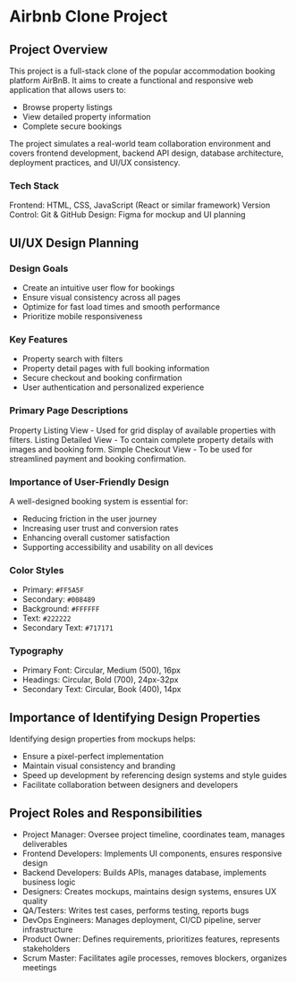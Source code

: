 # Airbnb Clone Project

## Project Overview
This project is a full-stack clone of the popular accommodation booking platform AirBnB. It aims to create a functional and responsive web application that allows users to:
- Browse property listings
- View detailed property information
- Complete secure bookings

The project simulates a real-world team collaboration environment and covers frontend development, backend API design, database architecture, deployment practices, and UI/UX consistency.

### Tech Stack
Frontend: HTML, CSS, JavaScript (React or similar framework)
Version Control: Git & GitHub
Design: Figma for mockup and UI planning


## UI/UX Design Planning
### Design Goals
- Create an intuitive user flow for bookings
- Ensure visual consistency across all pages
- Optimize for fast load times and smooth performance
- Prioritize mobile responsiveness

### Key Features
- Property search with filters
- Property detail pages with full booking information
- Secure checkout and booking confirmation
- User authentication and personalized experience

### Primary Page Descriptions
Property Listing View - Used for grid display of available properties with filters.
Listing Detailed View - To contain complete property details with images and booking form.
Simple Checkout View - To be used for streamlined payment and booking confirmation.

### Importance of User-Friendly Design
A well-designed booking system is essential for: 
- Reducing friction in the user journey  
- Increasing user trust and conversion rates  
- Enhancing overall customer satisfaction  
- Supporting accessibility and usability on all devices

### Color Styles
- Primary: `#FF5A5F`  
- Secondary: `#008489`  
- Background: `#FFFFFF`  
- Text: `#222222`  
- Secondary Text: `#717171`

### Typography
- Primary Font: Circular, Medium (500), 16px
- Headings: Circular, Bold (700), 24px-32px
- Secondary Text: Circular, Book (400), 14px

## Importance of Identifying Design Properties
Identifying design properties from mockups helps:
- Ensure a pixel-perfect implementation  
- Maintain visual consistency and branding 
- Speed up development by referencing design systems and style guides 
- Facilitate collaboration between designers and developers  


## Project Roles and Responsibilities
- Project Manager: Oversee project timeline, coordinates team, manages deliverables
- Frontend Developers: Implements UI components, ensures responsive design
- Backend Developers:	Builds APIs, manages database, implements business logic
- Designers: Creates mockups, maintains design systems, ensures UX quality
- QA/Testers: Writes test cases, performs testing, reports bugs
- DevOps Engineers: Manages deployment, CI/CD pipeline, server infrastructure
- Product Owner: Defines requirements, prioritizes features, represents stakeholders
- Scrum Master: Facilitates agile processes, removes blockers, organizes meetings
